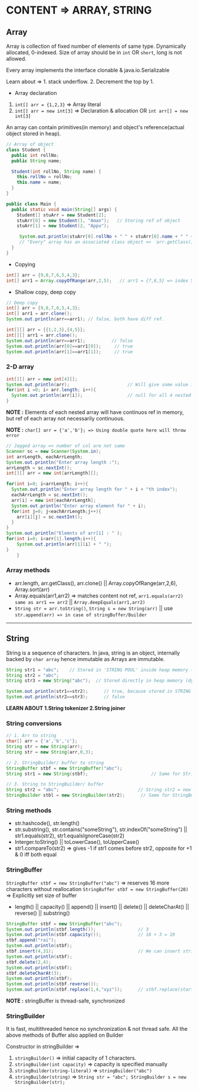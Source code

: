 
# CONTENT => ARRAY, STRING

## Array

Array is collection of fixed number of elements of same type. Dynamically allocated, 0-indexed. Size of array should be in `int` OR `short`, long is not allowed.

Every array implements the interface clonable & java.io.Serializable

Learn about => 1. stack underflow. 2. Decrement the top by 1.

- Array declaration

1. `int[] arr = {1,2,3}` => Array literal
2. `int[] arr = new int[3]` => Declaration & allocation OR `int arr[] = new int[3]`


An array can contain primitives(in memory) and object's reference(actual object stored in heap).

```java
// Array of object
class Student {
  public int rollNo;
  public String name;

  Student(int rollNo, String name) { 
    this.rollNo = rollNo;
    this.name = name;
  }
}

public class Main {
  public static void main(String[] args) {
    Student[] stuArr = new Student[2];
    stuArr[0] = new Student(1, "Aman");   // Storing ref of object
    stuArr[1] = new Student(2, "Appu");

     System.out.println(stuArr[0].rollNo + " " + stuArr[0].name + " " +  stuArr.getClass());
     // "Every" array has an associated class object => `arr.getClass()`
  }
}

```

- Copying

```java
int[] arr = {9,8,7,6,5,4,3};
int[] arr1 = Array.copyOfRange(arr,2,5);   // arr1 = {7,6,5} => index 5 excluded
```

- Shallow copy, deep copy

```java
// Deep copy
int[] arr = {9,8,7,6,5,4,3};
int[] arr1 = arr.clone();
System.out.println(arr==arr1); // false, both have diff ref.
```

```java
int[][] arr = {{1,2,3},{4,5}};
int[][] arr1 = arr.clone();
System.out.println(arr==arr1);          // false
System.out.println(arr[0]==arr1[0]);     // true
System.out.println(arr[1]==arr1[1]);     // true
```

### 2-D array

```java
int[][] arr = new int[4][];
System.out.println(arr);                      // Will give some value i.e. ref
for(int i =0; i< arr.length; i++){
  System.out.println(arr[i]);                 // null for all 4 nested arrays
}
```
**NOTE :** Elements of each nested array will have continuos ref in memory, but ref of each array not necessarily continuous.

**NOTE :** `char[] arr = {'a','b'}; => Using double quote here will throw error`
```java
// Jagged array => number of col are not same 
Scanner sc = new Scanner(System.in);
int arrLength, eachArrLength;
System.out.println("Enter array length :");
arrLength = sc.nextInt();
int[][] arr = new int[arrLength][];

for(int i=0; i<arrLength; i++){
  System.out.println("Enter array length for " + i + "th index");
  eachArrLength = sc.nextInt();
  arr[i] = new int[eachArrLength];
  System.out.println("Enter array element for " + i);
  for(int j=0; j<eachArrLength;j++){
    arr[i][j] = sc.nextInt();
  }
}
System.out.println("Elemnts of arr[1] : " );
for(int i=0; i<arr[1].length;i++){
    System.out.println(arr[1][i] + " ");
}
	}

```

### Array methods

- arr.length, arr.getClass(), arr.clone() || Array.copyOfRange(arr,2,6), Array.sort(arr) 
- Array.equals(arr1,arr2) => matches content not ref, `arr1.equals(arr2)  same as arr1 == arr2` || `Array.deepEquals(arr1,arr2)`
- `String str = arr.toString()`, `String s = new String(arr)` || use `str.append(arr) => in case of stringBuffer/Builder`



-----

## String

String is a sequence of characters. In java, string is an object, internally backed by `char array` hence immutable as Arrays are immutable.

```java
String str1 = "abc";    // Stored in 'STRING POOL' inside heap memory (optimized memory allocation - refer same ref if already there )
String str2 = "abc";
String str3 = new String("abc");  // Stored directly in heap memory (dynamically allocated)

System.out.println(str1==str2);      // true, because stored in STRING POOL, having same content so ref of str1&str2 are same
System.out.println(str2==str3);      // false

```

**LEARN  ABOUT 1.String tokenizer 2.String joiner**

### String conversions

```java
// 1. Arr to string
char[] arr = {'a','b','c'};
String str = new String(arr);
String str = new String(arr,0,3);

// 2. StringBuilder/ buffer to string
StringBuffer stbf = new StringBuffer("abc");
String str1 = new String(stbf);                        // Same for StringBuilder

// 3. String to StringBuilder/ buffer 
String str2 = "abc";                              // String str2 = new String("abc"); 
StringBuilder stbl = new StringBuilder(str2);      // Same for StringBuffer

```

### String methods

- str.hashcode(), str.length()
- str.substring(), str.contains("someString"), str.indexOf("someString") || str1.equals(str2), str1.equalsIgnoreCase(str2) 
- Interger.toString() || toLowerCase(), toUpperCase()
- str1.compareTo(str2) => gives -1 if str1 comes before str2, opposite for +1 & 0 iff both equal

### StringBuffer 

`StringBuffer stbf = new StringBuffer("abc")` => reserves 16 more characters without reallocation
`StringBuffer stbf = new StringBuffer(20)` => Explicitly set size of buffer

- length() || capacity() || append() || insert() || delete() || deleteCharAt() || reverse() || substring()

```java
StringBuffer stbf = new StringBuffer("abc");
System.out.println(stbf.length());                // 3
System.out.println(stbf.capacity());              // 16 + 3 = 19
stbf.append("rai");
System.out.println(stbf);
stbf.insert(4,31);                                // We can insert string, array & numeric content as well
System.out.println(stbf);
stbf.delete(2,4);
System.out.println(stbf);
stbf.deleteCharAt(3);
System.out.println(stbf);
System.out.println(stbf.reverse());
System.out.println(stbf.replace(1,4,"xyz"));      // stbf.replace(start,end,"")

```

**NOTE :** stringBuffer is thread-safe, synchronized

### StringBuilder

It is fast, multithreaded hence no synchronization & not thread safe. All the above methods of Buffer also applied on Builder

Constructor in stringBuilder =>

1. `stringBuilder()` => initial capacity of 1 characters.
2. `stringBuilder(int capacity)` => capacity is specified manually
3. `stringBuilder(string-literal)` => `stringBuilder("abc")` 
4. `stringBuilder(string)` => `String str = "abc"; StringBuilder s = new StringBuilder(str);`


